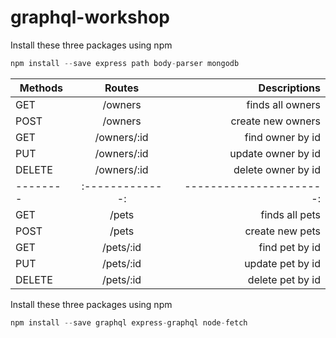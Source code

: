 # graphql-workshop

Install these three packages using npm
```javascript
npm install --save express path body-parser mongodb
```

| Methods  | Routes        | Descriptions           |
| -------- |:-------------:| ----------------------:|
| GET      | /owners       | finds all owners       |
| POST     | /owners       | create new owners      |
| GET      | /owners/:id   | find owner by id       |
| PUT      | /owners/:id   | update owner by id     |
| DELETE   | /owners/:id   | delete owner by id     |
| -------- |:-------------:| ----------------------:|
| GET      | /pets         | finds all pets         |
| POST     | /pets         | create new pets        |
| GET      | /pets/:id     | find pet by id         |
| PUT      | /pets/:id     | update pet by id       |
| DELETE   | /pets/:id     | delete pet by id       |


Install these three packages using npm
```javascript
npm install --save graphql express-graphql node-fetch
```
